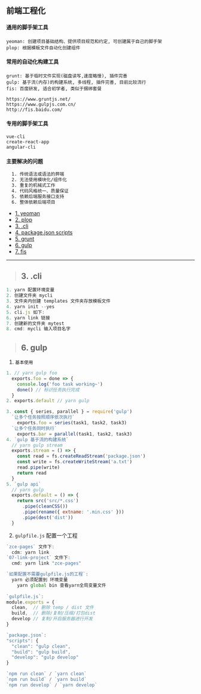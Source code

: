 
## 前端工程化

#### 通用的脚手架工具
```
yeoman: 创建项目基础结构、提供项目规范和约定, 可创建属于自己的脚手架
plop: 根据模板文件自动化创建组件
```

#### 常用的自动化构建工具
```
grunt: 基于临时文件实现(磁盘读写,速度略慢), 插件完善
gulp: 基于流(内存)的构建系统, 多线程, 插件完善, 目前比较流行
fis: 百度研发, 适合初学者, 类似于捆绑套餐

https://www.gruntjs.net/
https://www.gulpjs.com.cn/
http://fis.baidu.com/
```

#### 专用的脚手架工具
```
vue-cli
create-react-app
angular-cli
```

#### 主要解决的问题
```bash
  1. 传统语法或语法的弊端
  2. 无法使用模块化/组件化
  3. 重复的机械式工作
  4. 代码风格统一、质量保证
  5. 依赖后端服务接口支持
  6. 整体依赖后端项目
```


- [1. yeoman](#1)
- [2. plop](#2)
- [3. .cli](#3)
- [4. package.json scripts](#4)
- [5. grunt](#5)
- [6. gulp](#6)
- [7. fis](#7)
--------


><h2 id='3'>3. .cli</h2>
```js
1. yarn 配置环境变量
2. 创建文件夹 mycli
3. 文件夹内创建 templates 文件夹存放模板文件
4. yarn init --yes
5. cli.js 如下:
6. yarn link 链接
7. 创建新的文件夹 mytest
8. cmd: mycli 输入项目名字
```


><h2 id='6'>6. gulp</h2>
1. `基本使用`
```js
1. // yarn gulp foo
  exports.foo = done => {
    console.log('foo task working~')
    done() // 标识任务执行完成
  }
2. exports.default // yarn gulp

3. const { series, parallel } = require('gulp')
  `让多个任务按照顺序依次执行`
    exports.foo = series(task1, task2, task3)
  `让多个任务同时执行`
    exports.bar = parallel(task1, task2, task3)
4. `gulp 基于流的构建系统`
  // yarn gulp stream 
  exports.stream = () => {
    const read = fs.createReadStream('package.json')
    const write = fs.createWriteStream('a.txt')
    read.pipe(write)
    return read
  }
5. `gulp api`
  // yarn gulp
  exports.default = () => {
    return src('src/*.css')
      .pipe(cleanCSS())
      .pipe(rename({ extname: '.min.css' }))
      .pipe(dest('dist'))
  }
```
2. `gulpfile.js` 配置一个工程
```js
`zce-pages` 文件下:
  cdm: yarn link
`07-link-project` 文件下: 
  cmd: yarn link "zce-pages"

`如果配置不需要gulpfile.js的工程`: 
  yarn 必须配置到 环境变量
    yarn global bin 查看yarn全局变量文件
    
`gulpfile.js`:
module.exports = {
  clean,  // 删除 temp / dist 文件
  build,  // 删除/复制/压缩/打包dist
  develop // 复制/开启服务器进行开发
}

`package.json`:
"scripts": {
  "clean": "gulp clean",
  "build": "gulp build",
  "develop": "gulp develop"
}

`npm run clean` / `yarn clean`
`npm run build` / `yarn build`
`npm run develop` / `yarn develop`
```
